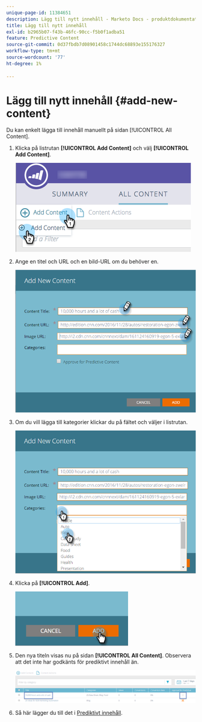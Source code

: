 ```yaml
---
unique-page-id: 11384651
description: Lägg till nytt innehåll - Marketo Docs - produktdokumentation
title: Lägg till nytt innehåll
exl-id: b2965b07-f43b-46fc-90cc-f5b0f1adba51
feature: Predictive Content
source-git-commit: 0d37fbdb7d08901458c1744dc68893e155176327
workflow-type: tm+mt
source-wordcount: '77'
ht-degree: 1%

---
```


# Lägg till nytt innehåll {#add-new-content}

Du kan enkelt lägga till innehåll manuellt på sidan [!UICONTROL All Content].

1. Klicka på listrutan **[!UICONTROL Add Content]** och välj **[!UICONTROL Add Content]**.

   ![](assets/image2017-10-3-8-3a54-3a9.png)

1. Ange en titel och URL och en bild-URL om du behöver en.

   ![](assets/add-new-content-updated-pencils.png)

1. Om du vill lägga till kategorier klickar du på fältet och väljer i listrutan.

   ![](assets/add-new-content-categories-updated-hands.png)

1. Klicka på **[!UICONTROL Add]**.

   ![](assets/all-content-add-hand.png)

1. Den nya titeln visas nu på sidan **[!UICONTROL All Content]**. Observera att det inte har godkänts för prediktivt innehåll än.

   ![](assets/image2017-10-3-8-3a55-3a21.png)

1. Så här lägger du till det i [Prediktivt innehåll](/help/marketo/product-docs/predictive-content/working-with-all-content/approve-a-title-for-predictive-content.md).
